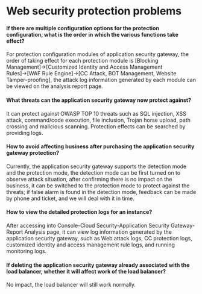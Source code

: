 # Web security protection problems

#### If there are multiple configuration options for the protection configuration, what is the order in which the various functions take effect?

For protection configuration modules of application security gateway, the order of taking effect for each protection module is [Blocking Management]→[Customized Identity and Access Management Rules]→[WAF Rule Engine]→[CC Attack, BOT Management, Website Tamper-proofing], the attack log information generated by each module can be viewed on the analysis report page.

#### What threats can the application security gateway now protect against?

It can protect against OWASP TOP 10 threats such as SQL injection, XSS attack, command/code execution, file inclusion, Trojan horse upload, path crossing and malicious scanning. Protection effects can be searched by providing logs.

#### How to avoid affecting business after purchasing the application security gateway protection?

Currently, the application security gateway supports the detection mode and the protection mode, the detection mode can be first turned on to observe attack situation, after confirming there is no impact on the business, it can be switched to the protection mode to protect against the threats; if false alarm is found in the detection mode, feedback can be made by phone and ticket, and we will deal with it in time.

#### How to view the detailed protection logs for an instance?

After accessing into Console-Cloud Security-Application Security Gateway-Report Analysis page, it can view log information generated by the application security gateway, such as Web attack logs, CC protection logs, customized identity and access management rule logs, and running monitoring logs.

#### If deleting the application security gateway already associated with the load balancer, whether it will affect work of the load balancer?

No impact, the load balancer will still work normally.
